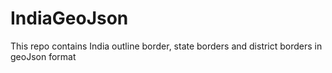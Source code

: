 # IndiaGeoJson
This repo contains India outline border, state borders and district borders in geoJson format
